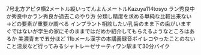 7号北方アピタ横2メートル縦いってんよんメートルKazuya114tosyo
ラン秀良中か秀良中かラン秀良か過去このやり方
分類し精度を求める単純な比較出来ない→どの要素が重要か調べる
インプラント相談したい乳歯のまま下の歯がいますぐではないが学生の家にそのままではだめか紹介してもらえるようなところはあるか
美濃青まで五分ほど 11bメール漢字の本講義録音ボイレコやったことのないこと温泉など行ってみるシャトレーゼサーティワン駅まて30分バイク



